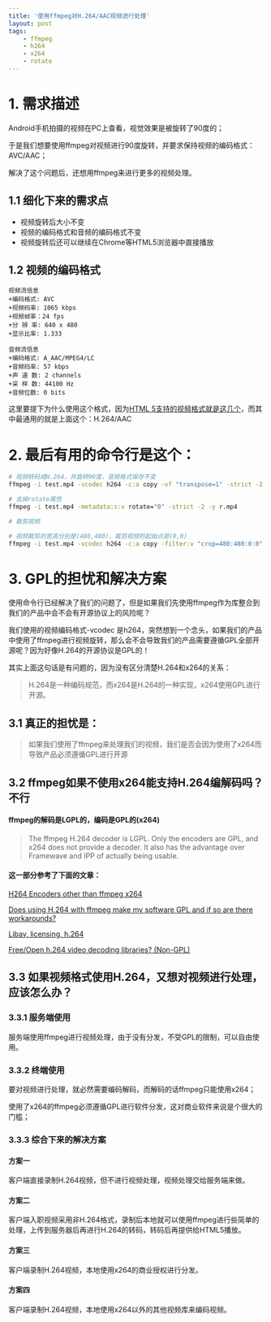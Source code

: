 ```yaml
---
title: '使用ffmpeg对H.264/AAC视频进行处理'
layout: post
tags:
    - ffmpeg
    - h264
    - x264
    - rotate
---
```


# 1. 需求描述
Android手机拍摄的视频在PC上查看，视觉效果是被旋转了90度的；  

于是我们想要使用ffmpeg对视频进行90度旋转，并要求保持视频的编码格式：AVC/AAC；  

解决了这个问题后，还想用ffmpeg来进行更多的视频处理。

## 1.1 细化下来的需求点
* 视频旋转后大小不变
* 视频的编码格式和音频的编码格式不变
* 视频旋转后还可以继续在Chrome等HTML5浏览器中直接播放

## 1.2 视频的编码格式
```
视频流信息
+编码格式: AVC
+视频码率: 1065 kbps
+视频帧率：24 fps
+分 辨 率: 640 x 480
+显示比率: 1.333

音频流信息
+编码格式: A_AAC/MPEG4/LC
+音频码率: 57 kbps
+声 道 数: 2 channels
+采 样 数: 44100 Hz
+音频位数: 0 bits

```
这里要提下为什么使用这个格式，因为[HTML 5支持的视频格式就是这几个](http://www.w3schools.com/html/html5_video.asp)，而其中最通用的就是上面这个：H.264/AAC

# 2. 最后有用的命令行是这个：
```bash
# 视频转码成H.264，并旋转90度，音频格式保存不变
ffmpeg -i test.mp4 -vcodec h264 -c:a copy -vf "transpose=1" -strict -2 -y out.mp4

# 去掉rotate属性
ffmpeg -i test.mp4 -metadata:s:v rotate="0" -strict -2 -y r.mp4

# 裁剪视频

# 视频裁剪的宽高分别是(480,480)，裁剪视频的起始点是(0,0)
ffmpeg -i test.mp4 -vcodec h264 -c:a copy -filter:v "crop=480:480:0:0" -strict -2 -y ret.mp4

```

# 3. GPL的担忧和解决方案
使用命令行已经解决了我们的问题了，但是如果我们先使用ffmpeg作为库整合到我们的产品中会不会有开源协议上的风险呢？  


我们使用的视频编码格式-vcodec 是h264，突然想到一个念头，如果我们的产品中使用了ffmpeg进行视频旋转，那么会不会导致我们的产品需要遵循GPL全部开源呢？因为好像H.264的开源协议是GPL的！  


其实上面这句话是有问题的，因为没有区分清楚H.264和x264的关系：  

> H.264是一种编码规范，而x264是H.264的一种实现，x264使用GPL进行开源。
  

  

## 3.1 真正的担忧是：  

> 如果我们使用了ffmpeg来处理我们的视频，我们是否会因为使用了x264而导致产品必须遵循GPL进行开源
  


## 3.2 ffmpeg如果不使用x264能支持H.264编解码吗？不行

#### ffmpeg的解码是LGPL的，编码是GPL的(x264)
> The ffmpeg H.264 decoder is LGPL. Only the encoders are GPL, and x264 does not provide a decoder.
> It also has the advantage over Framewave and IPP of actually being usable.
  

  

#### 这一部分参考了下面的文章：

[H264 Encoders other than ffmpeg x264](http://stackoverflow.com/questions/1968790/h264-encoders-other-than-ffmpeg-x264)  

[Does using H.264 with ffmpeg make my software GPL and if so are there workarounds?](http://ffmpeg-users.933282.n4.nabble.com/Does-using-H-264-with-ffmpeg-make-my-software-GPL-and-if-so-are-there-workarounds-td934364.html)  

[Libav, licensing, h.264](http://comments.gmane.org/gmane.comp.video.ffmpeg.libav.user/10274)  

[Free/Open h.264 video decoding libraries? (Non-GPL)](http://stackoverflow.com/questions/668494/free-open-h-264-video-decoding-libraries-non-gpl)  



## 3.3 如果视频格式使用H.264，又想对视频进行处理，应该怎么办？

### 3.3.1 服务端使用
服务端使用ffmpeg进行视频处理，由于没有分发，不受GPL的限制，可以自由使用。  


### 3.3.2 终端使用
要对视频进行处理，就必然需要编码解码，而解码的话ffmpeg只能使用x264；  

使用了x264的ffmpeg必须遵循GPL进行软件分发，这对商业软件来说是个很大的门槛；  


### 3.3.3 综合下来的解决方案

#### 方案一
客户端直接录制H.264视频，但不进行视频处理，视频处理交给服务端来做。

#### 方案二
客户端入职视频采用非H.264格式，录制后本地就可以使用ffmpeg进行些简单的处理，上传到服务器后再进行H.264的转码，转码后再提供给HTML5播放。

#### 方案三
客户端录制H.264视频，本地使用x264的商业授权进行分发。

#### 方案四
客户端录制H.264视频，本地使用x264以外的其他视频库来编码视频。